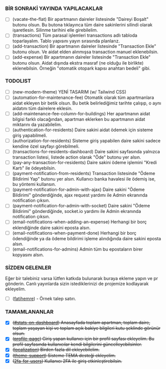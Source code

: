 ### BİR SONRAKİ YAYINDA YAPILACAKLAR
- [ ] (vacate-the-flat) Bir apartmanın daireler listesinde "Daireyi Boşalt" butonu olsun. Bu butona tıklayınca tüm daire sakinlerini silindi olarak işaretlesin. Silinme tarihini elle girebilelim.
- [ ] (transactions) Tüm parasal işlemleri transactions adlı tabloda toparlayalım. Tablo yapısını yayın sırasında planlarız.
- [ ] (add-transaction) Bir apartmanın daireler listesinde "Transaction Ekle" butonu olsun. Ve aidat elden alınmışsa transaction manuel eklenebilsin.
- [ ] (add-expense) Bir apartmanın daireler listesinde "Transaction Ekle" butonu olsun. Aidat dışında ekstra masraf (ne olduğu ile birlikte) eklenebilsin. Örneğin "otomatik otopark kapısı anahtarı bedeli" gibi.

### TODOLIST
- [ ] (new-modern-theme) YENİ TASARIM (w/ Tailwind CSS)
- [ ] (automation-for-maintenance-fee) Otomatik olarak tüm apartmanlara aidat ekleyen bir betik olsun. Bu betik belirlediğimiz tarihte çalışıp, o aynı aidatını tüm dairelere eklesin.
- [ ] (add-maintenance-fee-column-for-buildings) Her apartmanın aidat bilgisi farklı olacağından, apartman eklerken bu apartmanın aidat miktarını da yazabilelim.
- [ ] (authentication-for-residents) Daire sakini aidat ödemek için sisteme giriş yapabilmeli.
- [ ] (authorization-for-residents) Sisteme giriş yapabilen daire sakini sadece kendine özel sayfayı görebilmeli.
- [ ] (transactions-for-residents-dashboard) Daire sakini sayfasında yalnızca transaction listesi, listede action olarak "Öde" butonu yer alsın.
- [ ] (pay-any-transaction-for-residents) Daire sakini ödeme işlemini "Kredi Kartı" ile ödeyebilsin.
- [ ] (payment-notification-from-residents) Transaction listesinde "Ödeme Bildirimi Yap" butonu yer alsın. Kullanıcı banka havalesi ile ödemiş ise, bu yöntemi kullansın.
- [ ] (payment-notification-for-admin-with-ajax) Daire sakini "Ödeme Bildirimi" gönderdiğinde, ajax request yardımı ile Admin ekranında notification çıksın.
- [ ] (payment-notification-for-admin-with-socket) Daire sakini "Ödeme Bildirimi" gönderdiğinde, socket.io yardımı ile Admin ekranında notification çıksın.
- [ ] (email-notifications-when-adding-an-expense) Herhangi bir borç eklendiğinde daire sakini eposta alsın.
- [ ] (email-notifications-when-payment-done) Herhangi bir borç ödendiğinde ya da ödeme bildirimi işleme alındığında daire sakini eposta alsın.
- [ ] (email-notifications-for-admins) Admin tüm bu epostaların birer kopyasını alsın.

### SİZDEN GELENLER
Eğer bir talebiniz varsa lütfen katkıda bulunarak buraya ekleme yapın ve pr gönderin. Canlı yayınlarda sizin istediklerinizi de projemize kodlayarak ekleyelim.
- [ ] ([fatihemre](https://github.com/fatihemre)) - Örnek talep satırı.

### TAMAMLANANLAR
- [x] ~~([#stats-on-dashboard](https://github.com/fatihemre/apteasy/tree/stats-on-dashboard)) Anasayfada toplam apartman, toplam daire, toplam yaşayan kişi ve toplam açık bakiye bilgileri kutu şeklinde görünür olsun.~~
- [x] ~~([profile-page](https://github.com/fatihemre/apteasy/tree/profile-page)) Giriş yapan kullanıcı için bir profil sayfası ekleyelim. Bu profil sayfasında kullanıcılar kendi bilgilerini güncelleyebilsinler.~~
- [x] ~~([localization](https://github.com/fatihemre/apteasy/tree/localization)) Birden fazla dil ekleyebilelim.~~
- [x] ~~([theme-support](https://github.com/fatihemre/apteasy/tree/theme-support)) Sisteme TEMA desteği ekleyelim.~~
- [x] ~~([2fa-for-users](https://github.com/fatihemre/apteasy/tree/2fa-for-users)) Kullanıcı 2FA ile giriş etkinleştirebilsin.~~